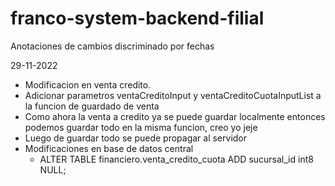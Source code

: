 # franco-system-backend-filial

Anotaciones de cambios discriminado por fechas

29-11-2022

  - Modificacion en venta credito.
  - Adicionar parametros ventaCreditoInput y ventaCreditoCuotaInputList a la funcion de guardado de venta
  - Como ahora la venta a credito ya se puede guardar localmente entonces podemos guardar todo en la misma funcion, creo yo jeje
  - Luego de guardar todo se puede propagar al servidor
  - Modificaciones en base de datos central
    - ALTER TABLE financiero.venta_credito_cuota ADD sucursal_id int8 NULL;

